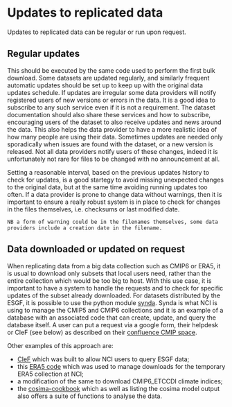 # Updates to replicated data
Updates to replicated data can be regular or run upon request. 

## Regular updates

This should be executed by the same code used to perform the first bulk download. Some datasets are updated regularly, and similarly frequent automatic updates should be set up to keep up with the original data updates schedule.
If updates are irregular some data providers will notify registered users of new versions or errors in the data. It is a good idea to subscribe to any such service even if it is not a requirement. The dataset documentation should also share these services and how to subscribe, encouraging users of the dataset to also receive updates and news around the data. This also helps the data provider to have a more realistic idea of how many people are using their data.
Sometimes updates are needed only sporadically when issues are found with the dataset, or a new version is released. Not all data providers notify users of these changes, indeed it is unfortunately not rare for files to be changed with no announcement at all.

Setting a reasonable interval, based on the previous updates history to check for updates, is a good startegy to avoid missing unexpected changes to the original data, but at the same time avoiding running updates too often.
If a data provider is prone to change data without warnings, then it is important to ensure a really robust system is in place to check for changes in the files themselves, i.e. checksums or last modified date.

```{note}
NB a form of warning could be in the filenames themselves, some data providers include a creation date in the filename.
```

## Data downloaded or updated on request

When replicating data from a big data collection such as CMIP6 or ERA5, it is usual to download only subsets that local users need, rather than the entire collection which would be too big to host. With this use case, it is important to have a system to handle the requests and to check for specific updates of the subset already downloaded. For datasets distributed by the ESGF, it is possible to use the python module [synda](https://prodiguer.github.io/synda/). Synda is what NCI is using to manage the CMIP5 and CMIP6 collections and it is an example of a database with an associated code that can create, update, and query the database itself. A user can put a request via a google form, their helpdesk or CleF (see below) as described on their [confluence CMIP space](https://opus.nci.org.au/display/CMIP/Data+Download+Request). 

Other examples of this approach are:
*  [CleF](https://zenodo.org/record/4729030#.Ytdh6C8RqRs) which was built to allow NCI users to query ESGF data; 
* this [ERA5 code](https://zenodo.org/record/3972437#.Ytdhky8RqRs) which was used to manage downloads for the temporary ERA5 collection at NCI;
* a modification of the same to download CMIP6_ETCCDI climate indices;
* the [cosima-cookbook](https://github.com/COSIMA/cosima-cookbook#readme) which as well as listing the cosima model output also offers a suite of functions to analyse the data.
 
